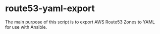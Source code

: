 # route53-yaml-export

The main purpose of this script is to export AWS Route53 Zones to YAML for use with Ansible.

